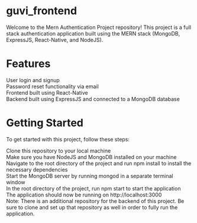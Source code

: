 # guvi_frontend


Welcome to the Mern Authentication Project repository! This project is a full stack authentication application built using the MERN stack (MongoDB, ExpressJS, React-Native, and NodeJS).

# Features
User login and signup\
Password reset functionality via email\
Frontend built using React-Native\
Backend built using ExpressJS and connected to a MongoDB database
# Getting Started
To get started with this project, follow these steps:

Clone this repository to your local machine\
Make sure you have NodeJS and MongoDB installed on your machine\
Navigate to the root directory of the project and run npm install to install the necessary dependencies\
Start the MongoDB server by running mongod in a separate terminal window\
In the root directory of the project, run npm start to start the application\
The application should now be running on http://localhost:3000 \
Note: There is an additional repository for the backend of this project. Be sure to clone and set up that repository as well in order to fully run the application.
